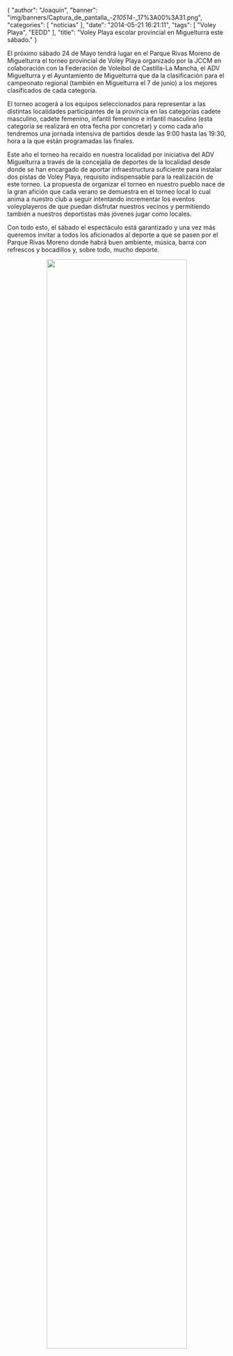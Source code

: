 {
  "author": "Joaquín", 
  "banner": "img/banners/Captura_de_pantalla_-_210514_-_17%3A00%3A31.png", 
  "categories": [
    "noticias"
  ], 
  "date": "2014-05-21 16:21:11", 
  "tags": [
    "Voley Playa", 
    "EEDD"
  ], 
  "title": "Voley Playa escolar provincial en Miguelturra este sábado."
}

El próximo sábado 24 de Mayo tendrá lugar en el Parque Rivas Moreno de Miguelturra el torneo provincial de Voley Playa organizado por la JCCM en colaboración con la Federación de Voleibol de Castilla-La Mancha, el ADV Miguelturra y el Ayuntamiento de Miguelturra que da la clasificación para el campeonato regional (también en Miguelturra el 7 de junio) a los mejores clasificados de cada categoría.

El torneo acogerá a los equipos seleccionados para representar a las distintas localidades  participantes de la provincia en las categorías cadete masculino, cadete femenino, infantil femenino e infantil masculino (esta categoría se realizará en otra fecha por concretar) y como cada año tendremos una jornada intensiva de partidos desde las 9:00 hasta las 19:30, hora a la que están programadas las finales.

Este año el torneo ha recaído en nuestra localidad por iniciativa del ADV Miguelturra a través de la concejalía de deportes de la localidad desde donde se han encargado de aportar infraestructura suficiente para instalar dos pistas de Voley Playa, requisito indispensable para la realización de este torneo. La propuesta de organizar el torneo en nuestro pueblo nace de la gran afición que cada verano se demuestra en el torneo local lo cual anima a nuestro club a seguir intentando incrementar los eventos voleyplayeros de que puedan disfrutar nuestros vecinos y permitiendo también a nuestros deportistas más jóvenes jugar como locales.

Con todo esto, el sábado el espectáculo está garantizado y una vez más queremos invitar a todos los aficionados al deporte a que se pasen por el Parque Rivas Moreno donde habrá buen ambiente, música, barra con refrescos y bocadillos y, sobre todo, mucho deporte.

<center>
<a target="_new" href="http://www.advmiguelturra.org/img/banners/Captura%20de%20pantalla%20-%20210514%20-%2017%3A00%3A31.png"> 
<img width="80%" align="center" src="http://www.advmiguelturra.org/img/banners/Captura%20de%20pantalla%20-%20210514%20-%2017%3A00%3A31.png"/> </a>
</center>





